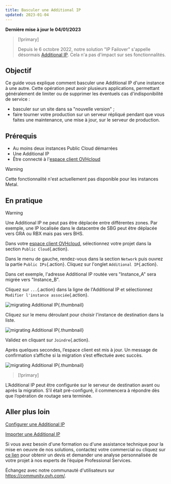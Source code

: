 ```yaml
---
title: Basculer une Additional IP
updated: 2023-01-04
---
```


**Dernière mise à jour le 04/01/2023**

> [!primary]
>
> Depuis le 6 octobre 2022, notre solution "IP Failover" s'appelle désormais [Additional IP](https://www.ovhcloud.com/fr-ca/network/additional-ip/). Cela n'a pas d'impact sur ses fonctionnalités.
>

## Objectif

Ce guide vous explique comment basculer une Additional IP d'une instance à une autre. Cette opération peut avoir plusieurs applications, permettant généralement de limiter ou de supprimer les éventuels cas d'indisponibilité de service :

- basculer sur un site dans sa "nouvelle version" ;
- faire tourner votre production sur un serveur répliqué pendant que vous faites une maintenance, une mise à jour, sur le serveur de production.


## Prérequis
- Au moins deux instances Public Cloud démarrées
- Une Additional IP
- Être connecté à l'[espace client OVHcloud](https://ca.ovh.com/auth/?action=gotomanager&from=https://www.ovh.com/ca/fr/&ovhSubsidiary=qc)

> [!warning]
> Cette fonctionnalité n'est actuellement pas disponible pour les instances Metal.
>

## En pratique 

> [!warning]
>
> Une Additional IP ne peut pas être déplacée entre différentes zones. Par exemple, une IP localisée dans le datacentre de SBG peut être déplacée vers GRA ou RBX mais pas vers BHS.
>

Dans votre [espace client OVHcloud](https://ca.ovh.com/auth/?action=gotomanager&from=https://www.ovh.com/ca/fr/&ovhSubsidiary=qc), sélectionnez votre projet dans la section `Public Cloud`{.action}.

Dans le menu de gauche, rendez-vous dans la section `Network` puis ouvrez la partie `Public IPs`{.action}. Cliquez sur l'onglet `Additional IP`{.action}.

Dans cet exemple, l'adresse Additional IP routée vers "Instance_A" sera migrée vers "Instance_B".

Cliquez sur `...`{.action} dans la ligne de l'Additional IP et sélectionnez `Modifier l'instance associée`{.action}.

![migrating Additional IP](images/migrateip_01.png){.thumbnail}

Cliquez sur le menu déroulant pour choisir l'instance de destination dans la liste.

![migrating Additional IP](images/migrateip_02.png){.thumbnail}

Validez en cliquant sur `Joindre`{.action}.

Après quelques secondes, l’espace client est mis à jour. Un message de confirmation s’affiche si la migration s’est effectuée avec succès.

![migrating Additional IP](images/migrateip_03.png){.thumbnail}

> [!primary]
>
L’Additional IP peut être configurée sur le serveur de destination avant ou après la migration. S’il était pré-configuré, il commencera à répondre dès que l’opération de routage sera terminée.
>

## Aller plus loin

[Configurer une Additional IP](/pages/platform/network-services/getting-started-04-configure-additional-ip-to-instance)

[Importer une Additional IP](/pages/platform/network-services/additional-ip-import)

Si vous avez besoin d'une formation ou d'une assistance technique pour la mise en oeuvre de nos solutions, contactez votre commercial ou cliquez sur [ce lien](https://www.ovhcloud.com/fr-ca/professional-services/) pour obtenir un devis et demander une analyse personnalisée de votre projet à nos experts de l’équipe Professional Services.

Échangez avec notre communauté d'utilisateurs sur <https://community.ovh.com/>.
